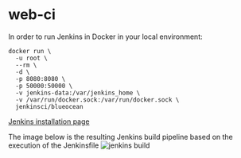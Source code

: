 # web-ci

In order to run Jenkins in Docker in your local environment:

```
docker run \
  -u root \ 
  --rm \ 
  -d \ 
  -p 8080:8080 \ 
  -p 50000:50000 \ 
  -v jenkins-data:/var/jenkins_home \ 
  -v /var/run/docker.sock:/var/run/docker.sock \ 
  jenkinsci/blueocean
```

[Jenkins installation page]

[Jenkins installation page]: https://jenkins.io/doc/book/installing/


The image below is the resulting Jenkins build pipeline based on the execution of the Jenkinsfile
![jenkins build](https:/github.com/xpadro/web-ci/tree/master/src/main/resources/images/jenkins_build.png)